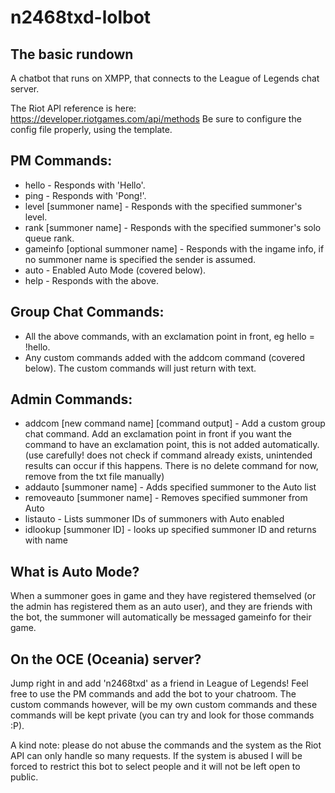 # n2468txd-lolbot

The basic rundown
-------------

A chatbot that runs on XMPP, that connects to the League of Legends chat server.

The Riot API reference is here: https://developer.riotgames.com/api/methods
Be sure to configure the config file properly, using the template.

PM Commands:
-------------
* hello - Responds with 'Hello'.
* ping - Responds with 'Pong!'.
* level [summoner name] - Responds with the specified summoner's level.
* rank [summoner name] - Responds with the specified summoner's solo queue rank.
* gameinfo [optional summoner name] - Responds with the ingame info, if no summoner name is specified the sender is assumed.
* auto - Enabled Auto Mode (covered below).
* help - Responds with the above.

Group Chat Commands:
-------------
* All the above commands, with an exclamation point in front, eg hello = !hello.
* Any custom commands added with the addcom command (covered below). The custom commands will just return with text.

Admin Commands:
-------------
* addcom [new command name] [command output] - Add a custom group chat command. Add an exclamation point in front if you want the command to have an exclamation point, this is not added automatically. (use carefully! does not check if command already exists, unintended results can occur if this happens. There is no delete command for now, remove from the txt file manually)
* addauto [summoner name] - Adds specified summoner to the Auto list
* removeauto [summoner name] - Removes specified summoner from Auto
* listauto - Lists summoner IDs of summoners with Auto enabled
* idlookup [summoner ID] - looks up specified summoner ID and returns with name

What is Auto Mode?
-------------
When a summoner goes in game and they have registered themselved (or the admin has registered them as an auto user), and they are friends with the bot, the summoner will automatically be messaged gameinfo for their game.

On the OCE (Oceania) server?
-------------
Jump right in and add 'n2468txd' as a friend in League of Legends! Feel free to use the PM commands and add the bot to your chatroom. The custom commands however, will be my own custom commands and these commands will be kept private (you can try and look for those commands :P).

A kind note: please do not abuse the commands and the system as the Riot API can only handle so many requests. If the system is abused I will be forced to restrict this bot to select people and it will not be left open to public.